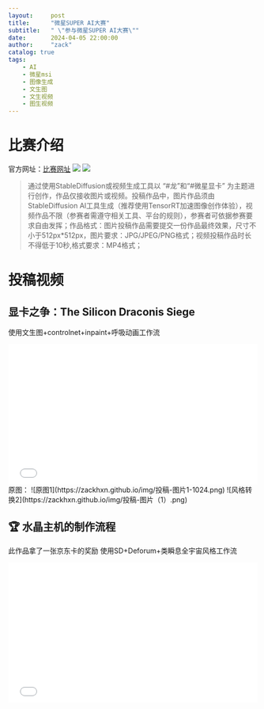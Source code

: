 ```yaml
---
layout:     post
title:      "微星SUPER AI大赛"
subtitle:   " \"参与微星SUPER AI大赛\""
date:       2024-04-05 22:00:00
author:     "zack"
catalog: true
tags:
    - AI
    - 微星msi
    - 图像生成
    - 文生图
    - 文生视频
    - 图生视频
---
```


# 比赛介绍
官方网址：[比赛网址](https://www.msi.cn/Landing/rtx-super-ai-prompt-magician/graphics-cards)
![](https://zackhxn.github.io/img/msi1.png)
![](https://zackhxn.github.io/img/msi2.png)
> 通过使用StableDiffusion或视频生成工具以 “#龙”和“#微星显卡” 为主题进行创作，作品仅接收图片或视频。投稿作品中，图片作品须由StableDiffusion AI工具生成（推荐使用TensorRT加速图像创作体验），视频作品不限（参赛者需遵守相关工具、平台的规则），参赛者可依据参赛要求自由发挥；作品格式：图片投稿作品需要提交一份作品最终效果，尺寸不小于512px*512px，图片要求：JPG/JPEG/PNG格式；视频投稿作品时长不得低于10秒,格式要求：MP4格式；

# 投稿视频
## 显卡之争：The Silicon Draconis Siege
使用文生图+controlnet+inpaint+呼吸动画工作流
<div style="position: relative; padding-bottom: 56.25%; height: 0; overflow: hidden;">
  <iframe src="//player.bilibili.com/player.html?aid=1352358430&bvid=BV1tz421f7uT&cid=1484520933&p=1" style="position: absolute; top: 0; left: 0; width: 100%; height: 100%;" frameborder="0" allowfullscreen></iframe>
</div>
原图：
![原图1](https://zackhxn.github.io/img/投稿-图片1-1024.png) ![风格转换2](https://zackhxn.github.io/img/投稿-图片（1）.png)

## 🏆 水晶主机的制作流程 
此作品拿了一张京东卡的奖励
使用SD+Deforum+类瞬息全宇宙风格工作流
<div style="position: relative; padding-bottom: 56.25%; height: 0; overflow: hidden;">
  <iframe src="//player.bilibili.com/player.html?aid=1802440585&bvid=BV1zt42137Pg&cid=1486770576&p=1" style="position: absolute; top: 0; left: 0; width: 100%; height: 100%;" frameborder="0" allowfullscreen></iframe>
</div>
